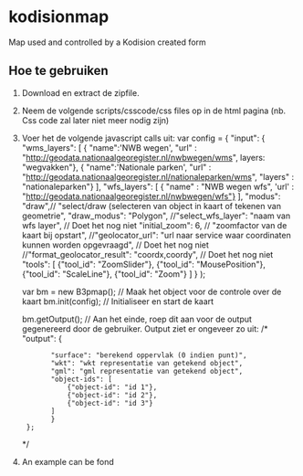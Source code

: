 kodisionmap
===========

Map used and controlled by a Kodision created form


Hoe te gebruiken
----------
1. Download en extract de zipfile.
2. Neem de volgende scripts/csscode/css files op in de html pagina (nb. Css code zal later niet meer nodig zijn)

    <link rel="stylesheet" href="ol3/ol.css" type="text/css">
    <style>
      #map {
        height: 80%;
        width: 80%;
      }
      /**
       * The zoomslider in the second map shall be placed between the zoom-in and
       * zoom-out buttons.
       */
      #map .ol-zoom .ol-zoom-out {
        margin-top: 204px;
      }
      #map .ol-zoomslider {
        background-color: transparent;
        top: 2.3em;
      }

      #map .ol-touch .ol-zoom .ol-zoom-out { 
        margin-top: 212px;
      }
      #map .ol-touch .ol-zoomslider {
        top: 2.75em;
      }

      #map .ol-zoom-in.ol-has-tooltip:hover [role=tooltip],
      #map .ol-zoom-in.ol-has-tooltip:focus [role=tooltip] {
        top: 3px;
      }

      #map .ol-zoom-out.ol-has-tooltip:hover [role=tooltip],
      #map .ol-zoom-out.ol-has-tooltip:focus [role=tooltip] {
        top: 232px;
      }

    </style>
    <script src="ol3/ol-debug.js" type="text/javascript"></script>
    <script src="http://cdnjs.cloudflare.com/ajax/libs/proj4js/2.2.1/proj4.js" type="text/javascript"></script>
    <script src="http://epsg.io/28992.js" type="text/javascript"></script>
    <script src="b3pmap.js" type="text/javascript"></script>

3. Voer het de volgende javascript calls uit:
	var config = { 
          "input": { 
              "wms_layers": [ 
                  { "name":'NWB wegen', "url" : "http://geodata.nationaalgeoregister.nl/nwbwegen/wms", layers: "wegvakken"},
                  { "name":'Nationale parken', "url" : "http://geodata.nationaalgeoregister.nl/nationaleparken/wms", "layers" : "nationaleparken"}
              ], 
              "wfs_layers": [ 
                  { "name" : "NWB wegen wfs", 'url' : "http://geodata.nationaalgeoregister.nl/nwbwegen/wfs"}
              ], 
              "modus": "draw",// "select/draw (selecteren van object in kaart of tekenen van geometrie", 
              "draw_modus":  "Polygon", 
              //"select_wfs_layer": "naam van wfs layer", // Doet het nog niet
              "initial_zoom": 6, // "zoomfactor van de kaart bij opstart", 
              //"geolocator_url": "url naar service waar coordinaten kunnen worden opgevraagd", // Doet het nog niet
              //"format_geolocator_result": "coordx,coordy", // Doet het nog niet
              "tools": [ 
                  {"tool_id": "ZoomSlider"}, 
                  {"tool_id": "MousePosition"}, 
                  {"tool_id": "ScaleLine"}, 
                  {"tool_id": "Zoom"}
              ] 
          }
          ); 
         
      var bm = new B3pmap(); // Maak het object voor de controle over de kaart
      bm.init(config); 		 // Initialiseer en start de kaart


      bm.getOutput();		 // Aan het einde, roep dit aan voor de output gegenereerd door de gebruiker. Output ziet er ongeveer zo uit:
      /* "output": { 
              
              "surface": "berekend oppervlak (0 indien punt)", 
              "wkt": "wkt representatie van getekend object", 
              "gml": "gml representatie van getekend object", 
              "object-ids": [ 
                  {"object-id": "id 1"}, 
                  {"object-id": "id 2"}, 
                  {"object-id": "id 3"} 
              ] 
              } 
      	};
      */

4. An example can be fond